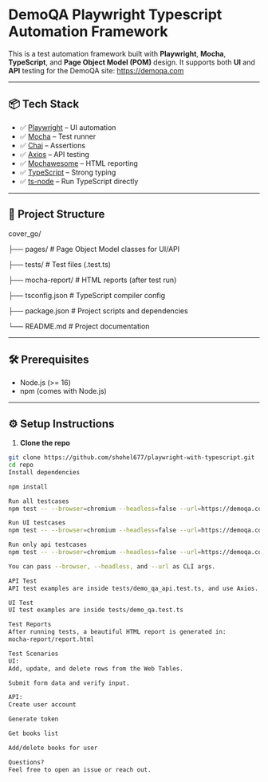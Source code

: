 #  DemoQA Playwright Typescript Automation Framework

This is a test automation framework built with **Playwright**, **Mocha**, **TypeScript**, and **Page Object Model (POM)** design. It supports both **UI** and **API** testing for the DemoQA site: https://demoqa.com

---

## 📦 Tech Stack

- ✅ [Playwright](https://playwright.dev) – UI automation
- ✅ [Mocha](https://mochajs.org) – Test runner
- ✅ [Chai](https://www.chaijs.com/) – Assertions
- ✅ [Axios](https://axios-http.com/) – API testing
- ✅ [Mochawesome](https://www.npmjs.com/package/mochawesome) – HTML reporting
- ✅ [TypeScript](https://www.typescriptlang.org/) – Strong typing
- ✅ [ts-node](https://typestrong.org/ts-node/) – Run TypeScript directly

---

## 📁 Project Structure

cover_go/

├── pages/ # Page Object Model classes for UI/API

├── tests/ # Test files (.test.ts)

├── mocha-report/ # HTML reports (after test run)

├── tsconfig.json # TypeScript compiler config

├── package.json # Project scripts and dependencies

└── README.md # Project documentation


---

## 🛠️ Prerequisites

- Node.js (>= 16)
- npm (comes with Node.js)

---

## ⚙️ Setup Instructions

1. **Clone the repo**

```bash
git clone https://github.com/shohel677/playwright-with-typescript.git
cd repo
Install dependencies

npm install

Run all testcases
npm test -- --browser=chromium --headless=false --url=https://demoqa.com

Run UI testcases
npm test -- --browser=chromium --headless=false --url=https://demoqa.com --grep '\[testcase_ui\]'

Run only api testcases
npm test -- --browser=chromium --headless=false --url=https://demoqa.com --grep '\[testcase_api\]'

You can pass --browser, --headless, and --url as CLI args.

API Test
API test examples are inside tests/demo_qa_api.test.ts, and use Axios.

UI Test
UI test examples are inside tests/demo_qa.test.ts

Test Reports
After running tests, a beautiful HTML report is generated in:
mocha-report/report.html

Test Scenarios
UI:
Add, update, and delete rows from the Web Tables.

Submit form data and verify input.

API:
Create user account

Generate token

Get books list

Add/delete books for user

Questions?
Feel free to open an issue or reach out.
